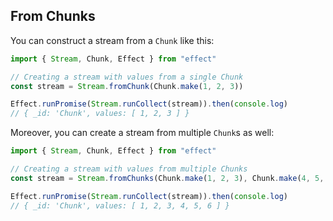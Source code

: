 ## From Chunks

You can construct a stream from a `Chunk` like this:

```ts twoslash
import { Stream, Chunk, Effect } from "effect"

// Creating a stream with values from a single Chunk
const stream = Stream.fromChunk(Chunk.make(1, 2, 3))

Effect.runPromise(Stream.runCollect(stream)).then(console.log)
// { _id: 'Chunk', values: [ 1, 2, 3 ] }
```

Moreover, you can create a stream from multiple `Chunk`s as well:

```ts twoslash
import { Stream, Chunk, Effect } from "effect"

// Creating a stream with values from multiple Chunks
const stream = Stream.fromChunks(Chunk.make(1, 2, 3), Chunk.make(4, 5, 6))

Effect.runPromise(Stream.runCollect(stream)).then(console.log)
// { _id: 'Chunk', values: [ 1, 2, 3, 4, 5, 6 ] }
```
